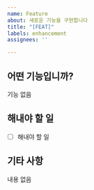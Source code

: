```yaml
---
name: Feature
about: 새로운 기능을 구현합니다
title: "[FEAT]"
labels: enhancement
assignees: ''

---
```


## 어떤 기능입니까?
기능 없음

## 해내야 할 일 
- [ ] 해내야 할 일 

## 기타 사항
내용 없음